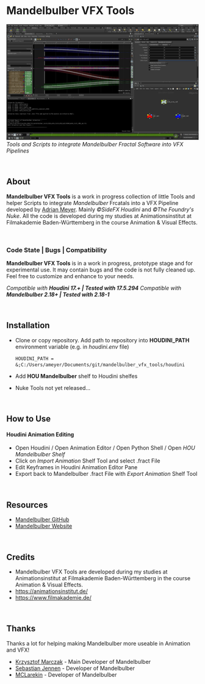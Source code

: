 Mandelbulber VFX Tools
==========================
![Mandelbulber VFX Tools banner image](img/hou_screenshot.jpg)
*Tools and Scripts to integrate Mandelbulber Fractal Software into VFX Pipelines*

<br>

## About
**Mandelbulber VFX Tools** is a work in progress collection of little Tools and helper Scripts to integrate *Mandelbulber* Frcatals into a VFX Pipeline developed by [Adrian Meyer](https://github.com/MeyerAdrian).
Mainly *©SideFX Houdini* and *©The Foundry's Nuke*.
All the code is developed during my studies at Animationsinstitut at Filmakademie Baden-Württemberg in the course Animation & Visual Effects.

<br>

### Code State | Bugs | Compatibility
**Mandelbulber VFX Tools** is in a work in progress, prototype stage and for experimental use.
It may contain bugs and the code is not fully cleaned up. Feel free to customize and enhance to your needs.

*Compatible with **Houdini 17.+ | Tested with 17.5.294***
*Compatible with **Mandelbulber 2.18+ | Tested with 2.18-1***

<br>

## Installation
* Clone or copy repository. Add path to repository into **HOUDINI_PATH** environment variable (e.g. in *houdini.env* file)
    ```
    HOUDINI_PATH = &;C:/Users/ameyer/Documents/git/mandelbulber_vfx_tools/houdini
    ```
* Add **HOU Mandelbulber** shelf to Houdini shelfes

* Nuke Tools not yet released...

<br>

## How to Use
#### Houdini Animation Editing
* Open Houdini / Open Animation Editor / Open Python Shell / Open *HOU Mandelbulber Shelf*
* Click on *Import Animation* Shelf Tool and select .fract File
* Edit Keyframes in Houdini Animation Editor Pane
* Export back to Mandelbulber .fract File with *Export Animation* Shelf Tool

<br>

## Resources
* [Mandelbulber GitHub](https://github.com/buddhi1980/mandelbulber2)
* [Mandelbulber Website](https://www.mandelbulber.com/)

<br>

## Credits
* Mandelbulber VFX Tools are developed during my studies at Animationsinstitut at Filmakademie Baden-Württemberg in the course Animation & Visual Effects.
* https://animationsinstitut.de/
* https://www.filmakademie.de/

<br>

## Thanks
Thanks a lot for helping making Mandelbulber more useable in Animation and VFX!
* [Krzysztof Marczak](https://github.com/buddhi1980) - Main Developer of Mandelbulber
* [Sebastian Jennen](https://github.com/buddhi1980) - Developer of Mandelbulber
* [MCLarekin](https://github.com/mclarekin) - Developer of Mandelbulber

<br>
